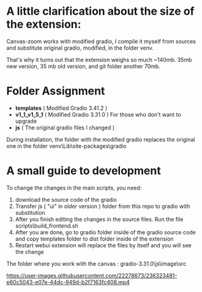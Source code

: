 # A little clarification about the size of the extension:

Canvas-zoom works with modified gradio, I compile it myself from sources and substitute original gradio, modified, in the folder venv. 

That's why it turns out that the extension weighs so much ~140mb.
35mb new version, 35 mb old version, and git folder another 70mb. 

# Folder Assignment
- **templates** ( Modified Gradio 3.41.2 )
- **v1_1_v1_5_1** ( Modified Gradio 3.31.0 )  For those who don't want to upgrade
- **js** ( The original gradio files I changed )

During installation, the folder with the modified gradio replaces the original one in the folder venv\Lib\site-packages\gradio

# A small guide to development

To change the changes in the main scripts, you need:
1) download the source code of the gradio
2) Transfer js ( "ui" in older version ) folder from this repo to gradio with substitution
3) After you finish editing the changes in the source files. Run the file
scripts\build_frontend.sh
4) After you are done, go to gradio folder inside of the gradio source code and copy templates folder to dist folder inside of the extension
5) Restart webui extension will replace the files by itself and you will see the change

The folder where you work with the canvas : gradio-3.31.0\js\image\src

https://user-images.githubusercontent.com/22278673/236323481-e60c5043-e07e-44dc-949d-b2f7163fc408.mp4

